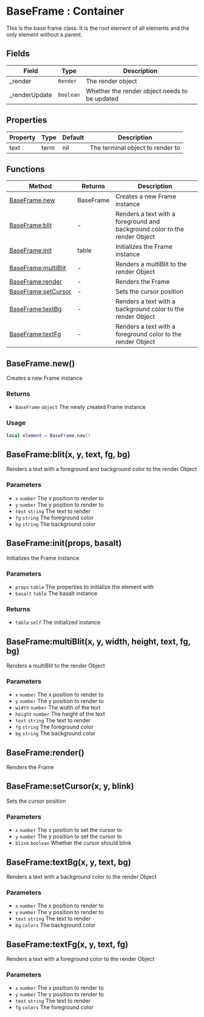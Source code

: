 # BaseFrame : Container
This is the base frame class. It is the root element of all elements and the only element without a parent.

## Fields

|Field|Type|Description|
|---|---|---|
|_render|`Render`|The render object|
|_renderUpdate|`boolean`|Whether the render object needs to be updated|

## Properties

|Property|Type|Default|Description|
|---|---|---|---|
|text|term|nil|The terminal object to render to

## Functions

|Method|Returns|Description|
|---|---|---|
|[BaseFrame.new](#BaseFrame.new)|BaseFrame|Creates a new Frame instance
|[BaseFrame:blit](#BaseFrame:blit)|-|Renders a text with a foreground and background color to the render Object
|[BaseFrame:init](#BaseFrame:init)|table|Initializes the Frame instance
|[BaseFrame:multiBlit](#BaseFrame:multiBlit)|-|Renders a multiBlit to the render Object
|[BaseFrame:render](#BaseFrame:render)|-|Renders the Frame
|[BaseFrame:setCursor](#BaseFrame:setCursor)|-|Sets the cursor position
|[BaseFrame:textBg](#BaseFrame:textBg)|-|Renders a text with a background color to the render Object
|[BaseFrame:textFg](#BaseFrame:textFg)|-|Renders a text with a foreground color to the render Object

## BaseFrame.new()
Creates a new Frame instance

### Returns
* `BaseFrame` `object` The newly created Frame instance

### Usage
 ```lua
local element = BaseFrame.new()
```

## BaseFrame:blit(x, y, text, fg, bg)
Renders a text with a foreground and background color to the render Object

### Parameters
* `x` `number` The x position to render to
* `y` `number` The y position to render to
* `text` `string` The text to render
* `fg` `string` The foreground color
* `bg` `string` The background color

## BaseFrame:init(props, basalt)
Initializes the Frame instance

### Parameters
* `props` `table` The properties to initialize the element with
* `basalt` `table` The basalt instance

### Returns
* `table` `self` The initialized instance

## BaseFrame:multiBlit(x, y, width, height, text, fg, bg)
Renders a multiBlit to the render Object

### Parameters
* `x` `number` The x position to render to
* `y` `number` The y position to render to
* `width` `number` The width of the text
* `height` `number` The height of the text
* `text` `string` The text to render
* `fg` `string` The foreground color
* `bg` `string` The background color

## BaseFrame:render()
Renders the Frame

## BaseFrame:setCursor(x, y, blink)
Sets the cursor position

### Parameters
* `x` `number` The x position to set the cursor to
* `y` `number` The y position to set the cursor to
* `blink` `boolean` Whether the cursor should blink

## BaseFrame:textBg(x, y, text, bg)
Renders a text with a background color to the render Object

### Parameters
* `x` `number` The x position to render to
* `y` `number` The y position to render to
* `text` `string` The text to render
* `bg` `colors` The background color

## BaseFrame:textFg(x, y, text, fg)
Renders a text with a foreground color to the render Object

### Parameters
* `x` `number` The x position to render to
* `y` `number` The y position to render to
* `text` `string` The text to render
* `fg` `colors` The foreground color


